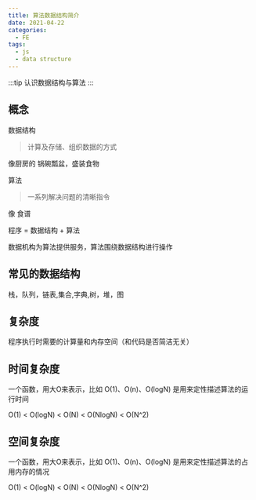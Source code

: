 ```yaml
---
title: 算法数据结构简介
date: 2021-04-22
categories:
  - FE
tags:
  - js
  - data structure
---
```


:::tip
认识数据结构与算法
:::

<!-- more -->

## 概念

数据结构
> 计算及存储、组织数据的方式

像厨房的 锅碗瓢盆，盛装食物

算法

> 一系列解决问题的清晰指令

像 食谱

程序 = 数据结构 + 算法

数据机构为算法提供服务，算法围绕数据结构进行操作

## 常见的数据结构
栈，队列，链表,集合,字典,树，堆，图


## 复杂度
程序执行时需要的计算量和内存空间（和代码是否简洁无关）
## 时间复杂度

一个函数，用大O来表示，比如 O(1)、O(n)、O(logN)
是用来定性描述算法的运行时间


O(1) < O(logN) < O(N) < O(NlogN) < O(N^2)

## 空间复杂度

一个函数，用大O来表示，比如 O(1)、O(n)、O(logN)
是用来定性描述算法的占用内存的情况


O(1) < O(logN) < O(N) < O(NlogN) < O(N^2)
